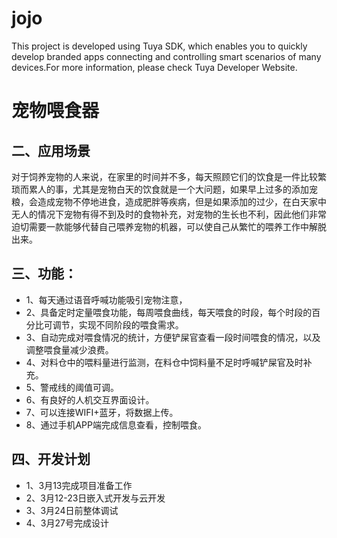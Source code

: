 # jojo
This project is developed using Tuya SDK, which enables you to quickly develop branded apps connecting and controlling smart scenarios of many devices.For more information, please check Tuya Developer Website.

宠物喂食器
==
二、应用场景
-------------------
对于饲养宠物的人来说，在家里的时间并不多，每天照顾它们的饮食是一件比较繁琐而累人的事，尤其是宠物白天的饮食就是一个大问题，如果早上过多的添加宠粮，会造成宠物不停地进食，造成肥胖等疾病，但是如果添加的过少，在白天家中无人的情况下宠物有得不到及时的食物补充，对宠物的生长也不利，因此他们非常迫切需要一款能够代替自己喂养宠物的机器，可以使自己从繁忙的喂养工作中解脱出来。

三、功能：
-------
  * 1、每天通过语音呼喊功能吸引宠物注意，
  * 2、具备定时定量喂食功能，每周喂食曲线，每天喂食的时段，每个时段的百分比可调节，实现不同阶段的喂食需求。
  * 3、自动完成对喂食情况的统计，方便铲屎官查看一段时间喂食的情况，以及调整喂食量减少浪费。
  * 4、对料仓中的喂料量进行监测，在料仓中饲料量不足时呼喊铲屎官及时补充。
  * 5、警戒线的阈值可调。
  * 6、有良好的人机交互界面设计。
  * 7、可以连接WIFI+蓝牙，将数据上传。
  * 8、通过手机APP端完成信息查看，控制喂食。
 
四、开发计划
-------------
  * 1、3月13完成项目准备工作
  * 2、3月12-23日嵌入式开发与云开发
  * 3、3月24日前整体调试 
  * 4、3月27号完成设计
